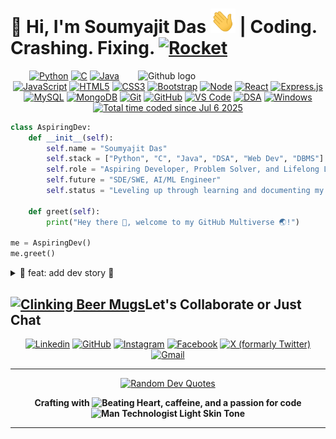 <h1>📢 Hi, I'm Soumyajit Das <a href="#"><img src="https://raw.githubusercontent.com/ABSphreak/ABSphreak/master/gifs/Hi.gif" alt="Waving emoji" width="40px"></a> | Coding. Crashing. Fixing. <a href="#"><img src="https://github.com/Anmol-Baranwal/Cool-GIFs-For-GitHub/assets/74038190/2c0eef4b-7b75-42bd-9722-4bea97a2d532" alt="Rocket" width="55"/></a></h1>

<a href="#"><img align='right' src='https://github.com/Anmol-Baranwal/Cool-GIFs-For-GitHub/assets/74038190/b3fef2db-e671-4610-bb84-1d65533dc5fb' alt="Github logo" width='300'></a>

<p align="center">
<!-- Languages -->
<a href="#"><img src="https://img.shields.io/badge/Python-6A0DAD?style=flat&logo=python&logoColor=white" alt="Python"/></a>
<a href="#"><img src="https://img.shields.io/badge/C-00599C?style=flat&logo=c&logoColor=white" alt="C"/></a>
<a href="#"><img src="https://img.shields.io/badge/Java-228B22?logo=openjdk&logoColor=white" alt="Java"/></a>
<a href="#"><img src="https://img.shields.io/badge/JavaScript-F7DF1E?style=flat&logo=javascript&logoColor=black" alt="JavaScript"/></a>
<!-- Web Dev -->
<a href="#"><img src="https://img.shields.io/badge/HTML5-E34F26?style=flat&logo=html5&logoColor=white" alt="HTML5"/></a>
<a href="#"><img src="https://img.shields.io/badge/CSS-1572B6?logo=css&logoColor=fff" alt="CSS3"/></a>
<a href="#"><img src="https://img.shields.io/badge/Bootstrap-7952B3?style=flat&logo=bootstrap&logoColor=white" alt="Bootstrap"/></a>
<!-- Frameworks -->
<a href="#"><img src="https://img.shields.io/badge/Node.js-339933?style=flat&logo=nodedotjs&logoColor=white" alt="Node"/></a>
<a href="#"><img src="https://img.shields.io/badge/React-61DAFB?style=flat&logo=react&logoColor=black" alt="React"/></a>
<a href="#"><img src="https://img.shields.io/badge/Express.js-000000?style=flat&logo=express&logoColor=white" alt="Express.js"/></a>
<!-- DB & Tools -->
<a href="#"><img src="https://img.shields.io/badge/MySQL-4479A1?style=flat&logo=mysql&logoColor=white" alt="MySQL"/></a>
<a href="#"><img src="https://img.shields.io/badge/MongoDB-%234ea94b.svg?logo=mongodb&logoColor=white" alt="MongoDB"/></a>
<a href="#"><img src="https://img.shields.io/badge/Git-F05032?style=flat&logo=git&logoColor=white" alt="Git"/></a>
<a href="#"><img src="https://img.shields.io/badge/GitHub-181717?style=flat&logo=github&logoColor=white" alt="GitHub"/></a>
<a href="#"><img src="https://custom-icon-badges.demolab.com/badge/Visual%20Studio%20Code-0078d7.svg?logo=vsc&logoColor=white" alt="VS Code"/></a>
<!-- Learning -->
<a href="#"><img src="https://img.shields.io/badge/DSA-Important-red?style=flat" alt="DSA"/></a>
<!-- <a href="#"><img src="https://img.shields.io/badge/Machine%20Learning-795548?style=flat&logo=scikit-learn&logoColor=white" alt="Mechine Learning"/></a> -->
<!-- Others -->
<a href="#"><img src="https://custom-icon-badges.demolab.com/badge/Windows-0078D6?logo=windows11&logoColor=white" alt="Windows"/></a>
<a href="#"><img src="https://wakatime.com/badge/user/a7c49aa5-ad65-4176-bfd5-65724f8c0878.svg?style=social" alt="Total time coded since Jul 6 2025"/></a>
<!-- <a href="#"><img src="https://badges.frapsoft.com/os/v1/open-source.svg?v=103/" alt="Open Source"/></a> -->
</p>

```python
class AspiringDev:
    def __init__(self):
        self.name = "Soumyajit Das"
        self.stack = ["Python", "C", "Java", "DSA", "Web Dev", "DBMS"]
        self.role = "Aspiring Developer, Problem Solver, and Lifelong Learner"
        self.future = "SDE/SWE, AI/ML Engineer"
        self.status = "Leveling up through learning and documenting my journey..."

    def greet(self):
        print("Hey there 👋, welcome to my GitHub Multiverse 🌏!")

me = AspiringDev()
me.greet()
```

<details>
<summary>📌 feat: add dev story 💭</summary>

## <a href="#"><img width="35" height="35" src="https://raw.githubusercontent.com/Tarikul-Islam-Anik/Animated-Fluent-Emojis/master/Emojis/Travel%20and%20places/Cyclone.png" alt="Cyclone"/></a> @CuriousL◌◌p <a href="#"><img width="35" height="35" src="https://raw.githubusercontent.com/Tarikul-Islam-Anik/Animated-Fluent-Emojis/master/Emojis/Animals/Ant.png" alt="Ant"/></a>

I'm a Computer Science and Engineering undergrad from Murshidabad College of Engineering and Technology, Berhampore (W.B.), passionate about writing clean code and solving real-world problems.

My journey started with Python scripts fueled by curiosity and caffeine, and now spans full-stack development, AI experiments, and late-night GitHub sessions.

From West Bengal — Where chai brews ideas and code compiles dreams — I’m learning by doing, committing often, and constantly improving.

Always up for collaboration, innovation, and a good debugging challenge.

> **Motto:** “ Break things. Understand deeper. Build stronger ”


## 🗃️ Projects I’m Proud Of

<a href="#"><img src="https://raw.githubusercontent.com/Tarikul-Islam-Anik/Animated-Fluent-Emojis/master/Emojis/Travel%20and%20places/Twelve O’Clock.png" alt="Twelve O’Clock" width="30" height="30" /></a> <strong>Time Coded Since 6th Jul, 2025 --></strong> <a href="https://wakatime.com/@a7c49aa5-ad65-4176-bfd5-65724f8c0878" target="_blank"><img src="https://wakatime.com/badge/user/a7c49aa5-ad65-4176-bfd5-65724f8c0878.svg?style=social" alt="Total time coded badge" /></a>
- These aren’t just "fun little projects" — they're logic-powered machines with a soul. 

| Project                          | Idea                                                                  | Status          |
|----------------------------------|-----------------------------------------------------------------------|-----------------|
| ❓ My Final Year Project         | <thinking...>                                                         | ⚠️ Not Started |
| ❤️‍🩹 `CareHive-Clinic`             | Where care meets convenience – book, consult, and heal online         | 🛠️ WIP         |
| 👨🏻‍💻 `My-Portfolio`                | A dev's identity in code – animated, responsive, and resume-ready     | 🛠️ WIP         |
| 😎 `Clairvoyance`                | Because reading may not be for everyone, but hearing is               | ✅ Completed   |
| 📑 `Daily Journal Analyzer`      | How was your day? Tell your new assistant                             | ✅ Completed   |
| ⬇️ `Mark_MyGfG`                  | From GeeksforGeeks to GitHub-ready — markdown in a click              | ✅ Completed   |
| 🐍 `Snake & Ladder`              | Classic dice chaos meets object-oriented code                         | ✅ Completed   |
| 🏏 `1v1 Cricket Game`            | Python meets childhood nostalgia. Guess the number, outsmart the bot  | ✅ Completed   |
<!-- | 👁️ `Face Recognition Attendance` | Who needs proxies when code knows your face?                          | 🔜 Coming Soon | -->


## <a href="#"><img width='45px' src="https://user-images.githubusercontent.com/74038190/212284087-bbe7e430-757e-4901-90bf-4cd2ce3e1852.gif" alt="Arrow-slash"></a> ToolBelt

```text
Languages   |  Python 🐍, HTML 🕸️, CSS 🎨, JavaScript 🧩, C 💻, Java 📱,
Libraries   |  NumPy 🔢, Pandas 🐼, React 📱, TailwindCSS 🎨, MatPlotLib 📊, OpenCV 👁️,
Frameworks  |  NextJs 📑, ViteJs 📜,
Tools       |  Git 🧬, VS Code 🗃️, Jupiter Notebook 📒
Soft Skills |  Curiosity 🔍, Adaptability 🎭, Consistency 🔁, TemWork 🫱🏻‍🫲🏼, Communication 📢,
```


## <a href="#"><img width='45px' src="https://github.com/Anmol-Baranwal/Cool-GIFs-For-GitHub/assets/74038190/fa83eeb9-f4e2-4d85-93f0-688af11babf8" alt="gare"></a> Building Right Now...

- 🧠 Training brain cells with **DSA Problems**.
- 📚 Practicing **Python, Full Stack Web Dev** and exploring **new technologies** .
- 🔗 Working on **my final year project** in a group.
- 🤖 Dreaming up a future of intelligent systems, scalable software, and real-world ML solutions.

> 🧠 **Fun Fact:** I treat my Git commits like journal entries. Each one has a story.

## <a href="#"><img src="https://raw.githubusercontent.com/Tarikul-Islam-Anik/Animated-Fluent-Emojis/master/Emojis/Objects/Spiral%20Calendar.png" alt="Spiral Calendar" width="35" height="35"/></a>  Stats? Here’s the charts...

> _“ Don’t chase stars. Chase commits. ”     – Ancient Git Philosopher_

<p align="center">
  <a href="#"><img width="50%" src="https://github-readme-stats.vercel.app/api?username=soumyajiitdas&theme=radical&show_icons=true&hide_border=true&count_private=true" alt="Profile Stats"/></a>
  <a href="#"><img width="40%" src="https://github-readme-stats.vercel.app/api/top-langs/?username=soumyajiitdas&layout=compact&&show_icons=true&theme=radical&hide_border=true" alt="Language Stats"/></a>
</p>
<p align="center">
  <a href="#"><img width="92%" src="https://github-profile-summary-cards.vercel.app/api/cards/profile-details?username=soumyajiitdas&theme=radical" alt="Profile Summary"/></a>
</p>
<p align="center">
  <a href="#"><img width="92%" src="https://github-profile-trophy.vercel.app/?username=soumyajiitdas&theme=radical&no-frame=true&margin-w=5" alt="GitHub Trophies"/></a>
</p>

## <a href="#"><img width="35" height="35" src="https://raw.githubusercontent.com/Tarikul-Islam-Anik/Animated-Fluent-Emojis/master/Emojis/People%20with%20professions/Man%20Technologist%20Light%20Skin%20Tone.png" alt="Technologist"/></a> Not Just Coding... Creating.

I don't build projects for the sake of it. I build **experiences**.  
Things that make people go:

 _“ Wait… you made *that* in Python❓ ”_


> “The best way to predict the future is to build it — in Python preferably.”  
> — *Me, probably.*


</details>

## <a href="#"><img width="95" height="95" src="https://user-images.githubusercontent.com/74038190/214644145-264f4759-7633-441e-9d67-d8dda9d50d26.gif" alt="Clinking Beer Mugs"/></a>Let's Collaborate or Just Chat

<p align=center>
    <a href="https://www.linkedin.com/in/soumyajit4119" target="_blank"><img src="https://img.shields.io/badge/linkedin-1B6AC6.svg?style=for-the-badge&logo=linkedin&logoColor=white" alt="Linkedin"/></a>
    <a href="#" title="@soumyajiitdas" target="_blank"><img src="https://img.shields.io/badge/GitHub-181717.svg?style=for-the-badge&logo=GitHub&logoColor=white" alt="GitHub"/></a>
    <a href="https://instagram.com/soumyajiit_" target="_blank"><img src="https://img.shields.io/badge/Instagram-FF0069.svg?style=for-the-badge&logo=Instagram&logoColor=white" alt="Instagram"/></a>
    <a href="https://www.facebook.com/soumyajit4119/" target="_blank"><img src="https://img.shields.io/badge/Facebook-0866FF.svg?style=for-the-badge&logo=Facebook&logoColor=white" alt="Facebook"/></a>
    <a href="https://x.com/soumyajiit_" target="_blank"><img src="https://img.shields.io/badge/X-000000.svg?style=for-the-badge&logo=X&logoColor=white" alt="X (formarly Twitter)"/></a>
    <a href="mailto:soumyajit302@gmail.com?subject=Hello%20Soumyajit&body=I%20wanted%20to%20reach%20out%20about..."><img src="https://img.shields.io/badge/Gmail-EA4335.svg?style=for-the-badge&logo=Gmail&logoColor=white" alt="Gmail"/></a>
</p>

---

<p align="center">
  <a href="#"><img src="https://quotes-github-readme.vercel.app/api?type=horizontal&theme=dark" alt="Random Dev Quotes"/></a>
</p>

<p align="center"><strong>Crafting with <img src="https://raw.githubusercontent.com/Tarikul-Islam-Anik/Animated-Fluent-Emojis/master/Emojis/Smilies/Beating%20Heart.png" alt="Beating Heart" width="35" height="35" />, caffeine, and a passion for code <img src="https://raw.githubusercontent.com/Tarikul-Islam-Anik/Animated-Fluent-Emojis/master/Emojis/People%20with%20professions/Man%20Technologist%20Light%20Skin%20Tone.png" alt="Man Technologist Light Skin Tone" width="35" height="35" /></strong></p>

---

